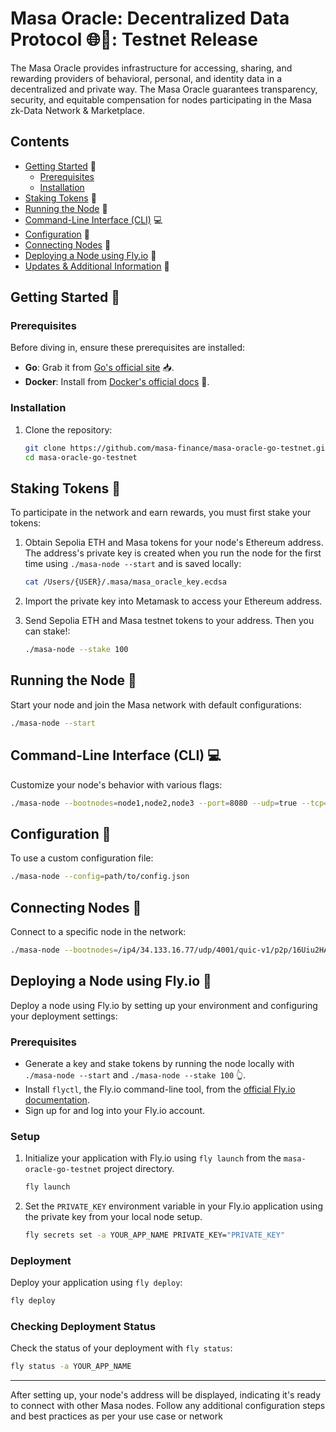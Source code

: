 # Masa Oracle: Decentralized Data Protocol 🌐🚀: Testnet Release

The Masa Oracle provides infrastructure for accessing, sharing, and rewarding providers of behavioral, personal, and identity data in a decentralized and private way. The Masa Oracle guarantees transparency, security, and equitable compensation for nodes participating in the Masa zk-Data Network & Marketplace.

## Contents
- [Getting Started](#getting-started) 🌟
  - [Prerequisites](#prerequisites)
  - [Installation](#installation)
- [Staking Tokens](#staking-tokens) 🔐
- [Running the Node](#running-the-node) 🚀
- [Command-Line Interface (CLI)](#command-line-interface-cli) 💻
- [Configuration](#configuration) 🔧
- [Connecting Nodes](#connecting-nodes) 🔗
- [Deploying a Node using Fly.io](#deploying-a-node-using-flyio) 🛫
- [Updates & Additional Information](#updates--additional-information) 📢

## Getting Started 🌟

### Prerequisites

Before diving in, ensure these prerequisites are installed:
- **Go**: Grab it from [Go's official site](https://golang.org/dl/) 📥.
- **Docker**: Install from [Docker's official docs](https://docs.docker.com/get-docker/) 🐳.

### Installation

1. Clone the repository:
   ```bash
   git clone https://github.com/masa-finance/masa-oracle-go-testnet.git
   cd masa-oracle-go-testnet
   ```

## Staking Tokens 🔐

To participate in the network and earn rewards, you must first stake your tokens:

1. Obtain Sepolia ETH and Masa tokens for your node's Ethereum address. The address's private key is created when you run the node for the first time using `./masa-node --start` and is saved locally:
   ```bash
   cat /Users/{USER}/.masa/masa_oracle_key.ecdsa
   ```

2. Import the private key into Metamask to access your Ethereum address.

3. Send Sepolia ETH and Masa testnet tokens to your address. Then you can stake!:
   ```bash
   ./masa-node --stake 100
   ```

## Running the Node 🚀

Start your node and join the Masa network with default configurations:
```bash
./masa-node --start
```

## Command-Line Interface (CLI) 💻

Customize your node's behavior with various flags:
```bash
./masa-node --bootnodes=node1,node2,node3 --port=8080 --udp=true --tcp=false --start=true
```

## Configuration 🔧

To use a custom configuration file:
```bash
./masa-node --config=path/to/config.json
```

## Connecting Nodes 🔗

Connect to a specific node in the network:
```bash
./masa-node --bootnodes=/ip4/34.133.16.77/udp/4001/quic-v1/p2p/16Uiu2HAmAEDCYv5RrbLhZRmHXGWXNuSFa7YDoC5BGeN3NtDmiZEb --port=4001 --udp=true --tcp=false --start=true
```

## Deploying a Node using Fly.io 🛫

Deploy a node using Fly.io by setting up your environment and configuring your deployment settings:

### Prerequisites

- Generate a key and stake tokens by running the node locally with `./masa-node --start` and `./masa-node --stake 100` 👆.
- Install `flyctl`, the Fly.io command-line tool, from the [official Fly.io documentation](https://fly.io/docs/getting-started/installing-flyctl/).
- Sign up for and log into your Fly.io account.

### Setup

1. Initialize your application with Fly.io using `fly launch` from the `masa-oracle-go-testnet` project directory.
   ```bash
   fly launch
   ```

2. Set the `PRIVATE_KEY` environment variable in your Fly.io application using the private key from your local node setup.
   ```bash
   fly secrets set -a YOUR_APP_NAME PRIVATE_KEY="PRIVATE_KEY"
   ```

### Deployment

Deploy your application using `fly deploy`:
```bash
fly deploy
```

### Checking Deployment Status

Check the status of your deployment with `fly status`:
```bash
fly status -a YOUR_APP_NAME
```

---

After setting up, your node's address will be displayed, indicating it's ready to connect with other Masa nodes. Follow any additional configuration steps and best practices as per your use case or network